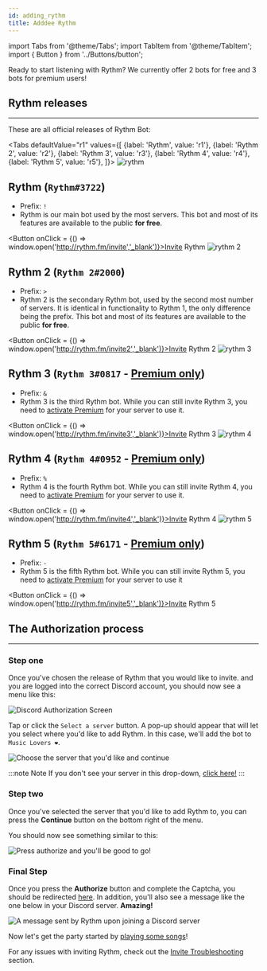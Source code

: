 ```yaml
---
id: adding_rythm
title: Adddee Rythm
---
```


import Tabs from '@theme/Tabs';
import TabItem from '@theme/TabItem';
import { Button } from '../Buttons/button';

Ready to start listening with Rythm? We currently offer 2 bots for free and 3 bots for premium users!

## Rythm releases
---
These are all official releases of Rythm Bot:

<Tabs
  defaultValue="r1"
  values={[
    {label: 'Rythm', value: 'r1'},
    {label: 'Rythm 2', value: 'r2'},
    {label: 'Rythm 3', value: 'r3'},
    {label: 'Rythm 4', value: 'r4'},
    {label: 'Rythm 5', value: 'r5'},
  ]}>
  <TabItem value="r1">
    <img src="/docs/img/docs/adding/rythm.png" alt="rythm"/><br/>
    <h2>Rythm (<code>Rythm#3722</code>)</h2>
    <ul>
      <li>Prefix: <code>!</code></li>
      <li>Rythm is our main bot used by the most servers. This bot and most of its features are available to the public <b>for free</b>.</li>
    </ul>
    <Button onClick = {() => window.open('http://rythm.fm/invite','_blank')}>Invite Rythm</Button>
  </TabItem>
  <TabItem value="r2">
    <img src="/docs/img/docs/adding/rythm-2.png" alt="rythm 2"/><br/>
    <h2>Rythm 2 (<code>Rythm 2#2000</code>)</h2>
    <ul>
      <li>Prefix: <code>&gt;</code></li>
      <li>Rythm 2 is the secondary Rythm bot, used by the second most number of servers. It is identical in functionality to Rythm 1, the only difference being the prefix. This bot and most of its features are available to the public <b>for free</b>.</li>
    </ul>
    <Button onClick = {() => window.open('http://rythm.fm/invite2','_blank')}>Invite Rythm 2</Button>
  </TabItem>
  <TabItem value="r3">
    <img src="/docs/img/docs/adding/rythm-3.png" alt="rythm 3"/><br/>
    <h2>Rythm 3 (<code>Rythm 3#0817</code> - <a href="https://rythm.fm/premium"><b>Premium only</b></a>)</h2>
    <ul>
      <li>Prefix: <code>&</code></li>
      <li>Rythm 3 is the third Rythm bot. While you can still invite Rythm 3, you need to <a href="https://rythm.fm/premium">activate Premium</a> for your server to use it.</li>
    </ul>
    <Button onClick = {() => window.open('http://rythm.fm/invite3','_blank')}>Invite Rythm 3</Button>
  </TabItem>
  <TabItem value="r4">
    <img src="/docs/img/docs/adding/rythm-4.png" alt="rythm 4"/><br/>
    <h2>Rythm 4 (<code>Rythm 4#0952</code> - <a href="https://rythm.fm/premium"><b>Premium only</b></a>)</h2>
    <ul>
      <li>Prefix: <code>%</code></li>
      <li>Rythm 4 is the fourth Rythm bot. While you can still invite Rythm 4, you need to <a href="https://rythm.fm/premium">activate Premium</a> for your server to use it.</li>
    </ul>
    <Button onClick = {() => window.open('http://rythm.fm/invite4','_blank')}>Invite Rythm 4</Button>
  </TabItem>
  <TabItem value="r5">
    <img src="/docs/img/docs/adding/rythm-5.png" alt="rythm 5"/><br/>
    <h2>Rythm 5 (<code>Rythm 5#6171</code> - <a href="https://rythm.fm/premium"><b>Premium only</b></a>)</h2>
    <ul>
      <li>Prefix: <code>-</code></li>
      <li>Rythm 5 is the fifth Rythm bot. While you can still invite Rythm 5, you need to <a href="https://rythm.fm/premium">activate Premium</a> for your server to use it</li>
    </ul>
    <Button onClick = {() => window.open('http://rythm.fm/invite5','_blank')}>Invite Rythm 5</Button>
  </TabItem>
</Tabs>


## The Authorization process
---
### Step one

Once you've chosen the release of Rythm that you would like to invite. and you are logged into the correct Discord account, you should now see a menu like this:

![Discord Authorization Screen](/img/docs/adding/discord-oauth2-1.png)

Tap or click the `Select a server` button. A pop-up should appear that will let you select where you'd like to add Rythm. In this case, we'll add the bot to `Music Lovers ❤`.

![Choose the server that you'd like and continue](/img/docs/adding/discord-oauth2-2.gif)

:::note Note
If you don't see your server in this drop-down, [click here!](/invite_troubleshooting#when-adding-rythm-i-cant-see-my-server-in-the-list)
:::

### Step two

Once you've selected the server that you'd like to add Rythm to, you can press the **Continue** button on the bottom right of the menu.

You should now see something similar to this:

![Press authorize and you'll be good to go!](/img/docs/adding/discord-oauth2-3.png)

### Final Step

Once you press the **Authorize** button and complete the Captcha, you should be redirected [here](https://rythm.fm/app?thanks). In addition, you'll also see a message like the one below in your Discord server. **Amazing!**

![A message sent by Rythm upon joining a Discord server](/img/docs/adding/thank-you-message.png)

Now let's get the party started by [playing some songs](/play_song)!

For any issues with inviting Rythm, check out the [Invite Troubleshooting](/invite_troubleshooting) section.
